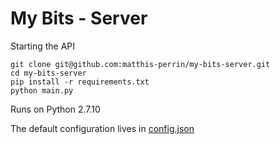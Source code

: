 # My Bits - Server

Starting the API
```
git clone git@github.com:matthis-perrin/my-bits-server.git
cd my-bits-server
pip install -r requirements.txt
python main.py
```

Runs on Python 2.7.10

The default configuration lives in [config.json](config.json)
